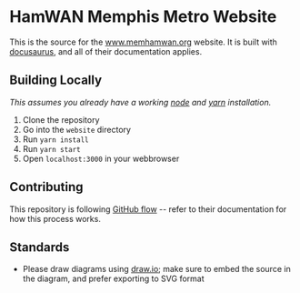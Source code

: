 # HamWAN Memphis Metro Website

This is the source for the www.memhamwan.org website. It is built with [docusaurus](https://docusaurus.io/), and all of their documentation applies.

## Building Locally

_This assumes you already have a working [node](https://nodejs.org/en/download/) and [yarn](https://yarnpkg.com/lang/en/docs/install/) installation._

1. Clone the repository
2. Go into the `website` directory
3. Run `yarn install`
4. Run `yarn start`
5. Open `localhost:3000` in your webbrowser

## Contributing

This repository is following [GitHub flow](https://guides.github.com/introduction/flow/) -- refer to their documentation for how this process works.

## Standards

- Please draw diagrams using [draw.io](https://draw.io); make sure to embed the source in the diagram, and prefer exporting to SVG format

